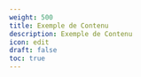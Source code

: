 ```yaml
---
weight: 500
title: Exemple de Contenu
description: Exemple de Contenu
icon: edit
draft: false
toc: true
---
```


